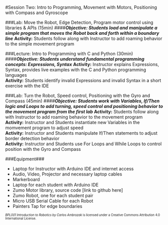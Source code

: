 #Session Two: Intro to Programming, Movement with Motors, Positioning with Compass and Gyroscope

###Lab: Move the Robot, Edge Detection, Program motor control using libraries & APIs (15min)
####_**Objective: Students load and manipulate a simple program that moves the Robot back and forth within a boundary line**_
**Activity:** Students follow along with Instructor to add roaming behavior to the simple movement program<br>

###Lecture: Intro to Programming with C and Python (30min)
####_**Objective: Students understand fundamental programming concepts: Expressions, Syntax**_
**Activity:** Instructor explains Expressions, Syntax, provides live examples with the C and Python programming languages<br>
**Activity:** Students identify invalid Expressions and invalid Syntax in a short exercise with the IDE

###Lab: Turn the Robot, Speed control, Positioning with the Gyro and Compass (45min)
####_**Objective: Students work with Variables, If/Then logic and Loops to add turning, speed control and positioning behavior to the movement program from the first lab**_
**Activity:** Students follow along with Instructor to add roaming behavior to the movement program<br>
**Activity:** Instructor and Students instantiate new Variables in the momvement program to adjust speed<br>
**Activity:** Instructor and Students manipulate If/Then statements to adjust border detection behavior<br>
**Activity:** Instructor and Students use For Loops and While Loops to control position with the Gyro and Compass

###Equipment###
* Laptop for Instructor with Arduino IDE and internet access
* Audio, Video, Projector and necessary laptop cables
* Markerboard
* Laptop for each student with Arduino IDE
* Zumo Motor library, source code [link to github here]
* Zumo Robot, one for each student pair
* Micro USB Serial Cable for each Robot
* Painters Tap for edge boundaries

<sup><sub>*BPL001 Introduction to Robotics by Carlos Ambrozak* is licensed under a Creative Commons Attribution 4.0 International License.</sub></sup>
